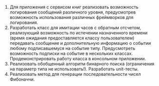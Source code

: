 1. Для приложения с сервисом книг реализовать возможность логирования
сообщений различного уровня, предусмотрев возможность использования
различных фреймворков для логирования.
2. Разработать класс для имитации часов с обратным отсчетом, реализующий
возможность по истечении назначенного времени (время ожидания
предоставляется классу пользователем) передавать сообщение и
дополнительную информацию о событии любому подписавшемуся на событие
типу. Предусмотреть возможность подписки на событие в нескольких классах.
Продемонстрировать работу класса в консольном приложении.
3. Реализовать обобщенный алгоритм бинарного поиска (ограничения на
параметр типа не использовать!). Разработать unit-тесты.
4. Реализовать метод для генерации последовательности чисел Фибоначчи.
